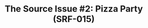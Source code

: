 ---
ee_id_thing: '4114'
site: '1'
type: '2'
inv_num: 2013-138
add_credit:
url: 2013-138-the-source-pizza-party
title: 'The Source Issue #2: Pizza Party (SRF-015)'
year: '2013'
display_year: '2013'
medium: Zine
dims: 11 x 8.5
pitch: |-
  Source code for “Pizza Party” software (a collaboration with Michael Frumin) printed on archival inks and
   paper, footnoted with artist txt, writing, poetry, whatevz, etc, etc, .........
ps:
live_url:
youtube:
related_code: https://github.com/coryarcangel/Pizza-Party-0.1.b
imgs: the-source-pizza-party-srf-015-2013-138-detail-01-database-ih.jpg
subheading:
download: the-source-pizza-party-2013-138-digital-master-ih.pdf
commission: Creative Capital
related: "[16] [2004-009-pizza-party] 2004-009 Pizza Party"
layout: things-i-made
---